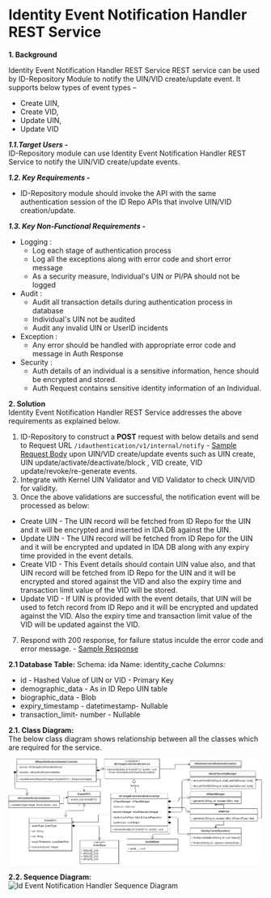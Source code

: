 # Identity Event Notification Handler REST Service


**1. Background**

Identity Event Notification Handler REST Service REST service can be used by ID-Repository Module to notify the UIN/VID create/update event. It supports below types of event types –
 - Create UIN, 
 - Create VID, 
 - Update UIN, 
 - Update VID


 ***1.1.Target Users -***  
ID-Repository module can use Identity Event Notification Handler REST Service to notify the UIN/VID create/update events.

 ***1.2. Key Requirements -***   
-	ID-Repository module should invoke the API with the same authentication session of the ID Repo APIs that involve UIN/VID creation/update.

 ***1.3. Key Non-Functional Requirements -***   
-	Logging :
	-	Log each stage of authentication process
	-	Log all the exceptions along with error code and short error message
	-	As a security measure, Individual's UIN or PI/PA should not be logged
-	Audit :
	-	Audit all transaction details during authentication process in database
	-	Individual's UIN not be audited
	-	Audit any invalid UIN or UserID incidents
-	Exception :
	-	Any error should be handled with appropriate error code and message in Auth Response 
-	Security :
	-	Auth details of an individual is a sensitive information, hence should be encrypted and stored.
	-	Auth Request contains sensitive identity information of an Individual.


**2. Solution**   
Identity Event Notification Handler REST Service addresses the above requirements as explained below.

1.	ID-Repository to construct a **POST** request with below details and send to Request URL `/idauthentication/v1/internal/notify` - [Sample Request Body](https://github.com/mosip/documentation/blob/master/docs/ID-Authentication-APIs.md#request-body-5) upon UIN/VID create/update events such as UIN create, UIN update/activate/deactivate/block , VID create, VID update/revoke/re-generate events.
2.	Integrate with Kernel UIN Validator and VID Validator to check UIN/VID for validity. 
3.	Once the above validations are successful, the notification event will be processed as below: 
- Create UIN -  The UIN record will be fetched from ID Repo for the UIN and it will be encrypted and inserted in IDA DB against the UIN.
- Update UIN -  The UIN record will be fetched from ID Repo for the UIN and it will be encrypted and updated in IDA DB along with any expiry time provided in the event details. 
- Create VID - This Event details should contain UIN value also, and that UIN record will be fetched from ID Repo for the UIN and it will be encrypted and stored against the VID and also the expiry time and transaction limit value of the VID will be stored.
- Update VID - If UIN is provided with the event details, that UIN will be used to fetch record from ID Repo and it will be encrypted and updated against the VID. Also the expiry time and transaction limit value of the VID will be updated against the VID.
7.	Respond with 200 response, for failure status inculde the error code and  error message. - [Sample Response](https://github.com/mosip/documentation/blob/master/docs/ID-Authentication-APIs.md#responses-7)

**2.1 Database Table:**
Schema: ida
Name: identity_cache
*Columns:*
* id  - Hashed Value of UIN or VID - Primary Key
* demographic_data - As in ID Repo UIN table
* biographic_data - Blob
* expiry_timestamp - datetimestamp- Nullable
* transaction_limit- number - Nullable

**2.1. Class Diagram:**   
The below class diagram shows relationship between all the classes which are required for the service.

![Id Event Notification Handler Class Diagram](_images/Id_Event_Notify_Class_Diagram.PNG)

**2.2. Sequence Diagram:**   
![Id Event Notification Handler Sequence Diagram](_images/Id_Event_Notify_Sequence_Diagram.PNG)

